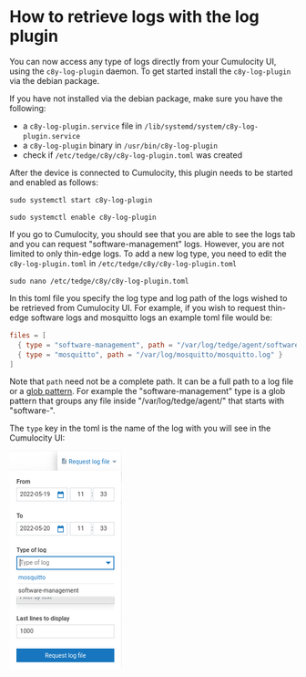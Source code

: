 # How to retrieve logs with the log plugin

You can now access any type of logs directly from your Cumulocity UI, using the
`c8y-log-plugin` daemon. To get started install the `c8y-log-plugin` via the
debian package.

If you have not installed via the debian package, make sure you have the following:

- a `c8y-log-plugin.service` file in `/lib/systemd/system/c8y-log-plugin.service`
- a `c8y-log-plugin` binary in `/usr/bin/c8y-log-plugin`
- check if `/etc/tedge/c8y/c8y-log-plugin.toml` was created

After the device is connected to Cumulocity, this plugin needs to be started and
enabled as follows:

```shell
sudo systemctl start c8y-log-plugin
```

```shell
sudo systemctl enable c8y-log-plugin
```

If you go to Cumulocity, you should see that you are able to see the logs tab
and you can request "software-management" logs.
However, you are not limited to only thin-edge logs.
To add a new log type, you need to edit the `c8y-log-plugin.toml` in `/etc/tedge/c8y/c8y-log-plugin.toml`

```shell
sudo nano /etc/tedge/c8y/c8y-log-plugin.toml
```

In this toml file you specify the log type and log path of the logs wished to
be retrieved from Cumulocity UI.
For example, if you wish to request thin-edge software logs and mosquitto logs
an example toml file would be:

```toml
files = [
  { type = "software-management", path = "/var/log/tedge/agent/software-*" },
  { type = "mosquitto", path = "/var/log/mosquitto/mosquitto.log" }
]
```

Note that `path` need not be a complete path. It can be a full path to a log
file or a [glob pattern](https://en.wikipedia.org/wiki/Glob_(programming)).
For example the "software-management" type is a glob pattern that groups
any file inside "/var/log/tedge/agent/" that starts with "software-".

The `type` key in the toml is the name of the log with you will see in the
Cumulocity UI:

![Log request dropdown](images/c8y-log-plugin_log-types.png)

